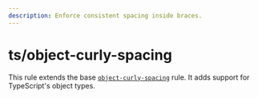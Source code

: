 ```yaml
---
description: Enforce consistent spacing inside braces.
---
```


# ts/object-curly-spacing

This rule extends the base [`object-curly-spacing`](/rules/js/object-curly-spacing) rule.
It adds support for TypeScript's object types.
